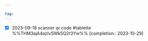 ```yaml
---

tag: 
---
```

- [x] 2023-09-18 scanner qr code #tablette   %%THM3ajA4azlvSWk5Q2t3Yw%%  [completion:: 2023-10-29]
